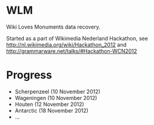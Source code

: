 WLM
===

Wiki Loves Monuments data recovery.

Started as a part of Wikimedia Nederland Hackathon,
	see http://nl.wikimedia.org/wiki/Hackathon_2012
	and http://grammarware.net/talks/#Hackathon-WCN2012

Progress
========
* Scherpenzeel (10 November 2012)
* Wageningen (10 November 2012)
* Houten (12 November 2012)
* Antarctic (18 November 2012)
* …
